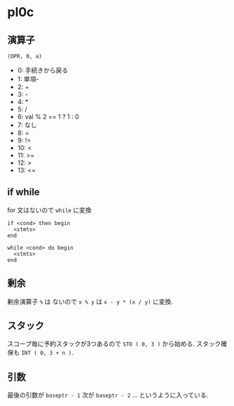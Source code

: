 # pl0c
## 演算子
`(OPR, 0, a)`
- 0: 手続きから戻る
- 1: 単項-
- 2: +
- 3: -
- 4: *
- 5: /
- 6: val % 2 == 1 ? 1 : 0
- 7: なし
- 8: =
- 9: !=
- 10: <
- 11: >=
- 12: >
- 13: <=

## if while
for 文はないので `while` に変換
```
if <cond> then begin
  <stmts>
end
```

```
while <cond> do begin
  <stmts>
end
```

## 剰余
剰余演算子 `%` は ないので `x % y` は `x - y * (x / y)` に変換.

## スタック
スコープ毎に予約スタックが3つあるので `STO ( 0, 3 )` から始める.
スタック確保も `INT ( 0, 3 + n )`.

## 引数
最後の引数が `baseptr - 1` 次が `baseptr - 2` ... というように入っている.